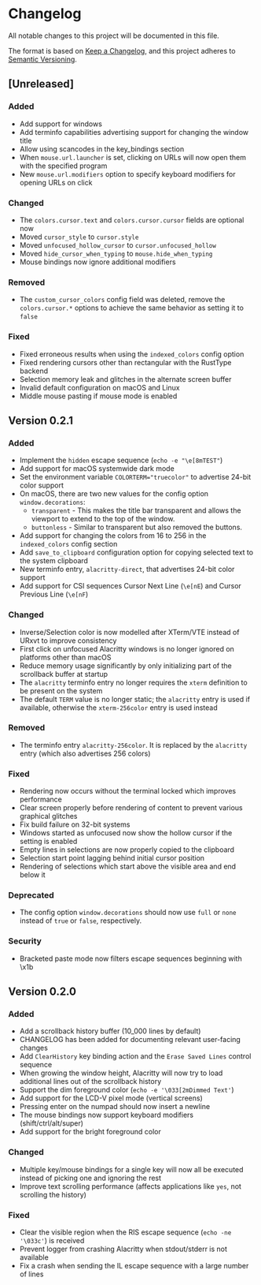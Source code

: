 # Changelog
All notable changes to this project will be documented in this file.

The format is based on [Keep a Changelog](https://keepachangelog.com/en/1.0.0/),
and this project adheres to [Semantic Versioning](https://semver.org/spec/v2.0.0.html).

## [Unreleased]

### Added

- Add support for windows
- Add terminfo capabilities advertising support for changing the window title
- Allow using scancodes in the key_bindings section
- When `mouse.url.launcher` is set, clicking on URLs will now open them with the specified program
- New `mouse.url.modifiers` option to specify keyboard modifiers for opening URLs on click

### Changed

- The `colors.cursor.text` and `colors.cursor.cursor` fields are optional now
- Moved `cursor_style` to `cursor.style`
- Moved `unfocused_hollow_cursor` to `cursor.unfocused_hollow`
- Moved `hide_cursor_when_typing` to `mouse.hide_when_typing`
- Mouse bindings now ignore additional modifiers

### Removed

- The `custom_cursor_colors` config field was deleted, remove the `colors.cursor.*` options
  to achieve the same behavior as setting it to `false`

### Fixed

- Fixed erroneous results when using the `indexed_colors` config option
- Fixed rendering cursors other than rectangular with the RustType backend
- Selection memory leak and glitches in the alternate screen buffer
- Invalid default configuration on macOS and Linux
- Middle mouse pasting if mouse mode is enabled

## Version 0.2.1

### Added

- Implement the `hidden` escape sequence (`echo -e "\e[8mTEST"`)
- Add support for macOS systemwide dark mode
- Set the environment variable `COLORTERM="truecolor"` to advertise 24-bit color support
- On macOS, there are two new values for the config option `window.decorations`:
    - `transparent` - This makes the title bar transparent and allows the
        viewport to extend to the top of the window.
    - `buttonless` - Similar to transparent but also removed the buttons.
- Add support for changing the colors from 16 to 256 in the `indexed_colors` config section
- Add `save_to_clipboard` configuration option for copying selected text to the system clipboard
- New terminfo entry, `alacritty-direct`, that advertises 24-bit color support
- Add support for CSI sequences Cursor Next Line (`\e[nE`) and Cursor Previous Line (`\e[nF`)

### Changed

- Inverse/Selection color is now modelled after XTerm/VTE instead of URxvt to improve consistency
- First click on unfocused Alacritty windows is no longer ignored on platforms other than macOS
- Reduce memory usage significantly by only initializing part of the scrollback buffer at startup
- The `alacritty` terminfo entry no longer requires the `xterm` definition to be
  present on the system
- The default `TERM` value is no longer static; the `alacritty` entry is used if
  available, otherwise the `xterm-256color` entry is used instead

### Removed

- The terminfo entry `alacritty-256color`. It is replaced by the `alacritty`
  entry (which also advertises 256 colors)

### Fixed

- Rendering now occurs without the terminal locked which improves performance
- Clear screen properly before rendering of content to prevent various graphical glitches
- Fix build failure on 32-bit systems
- Windows started as unfocused now show the hollow cursor if the setting is enabled
- Empty lines in selections are now properly copied to the clipboard
- Selection start point lagging behind initial cursor position
- Rendering of selections which start above the visible area and end below it

### Deprecated

- The config option `window.decorations` should now use `full` or `none` instead
  of `true` or `false`, respectively.

### Security

- Bracketed paste mode now filters escape sequences beginning with \x1b

## Version 0.2.0

### Added

- Add a scrollback history buffer (10_000 lines by default)
- CHANGELOG has been added for documenting relevant user-facing changes
- Add `ClearHistory` key binding action and the `Erase Saved Lines` control sequence
- When growing the window height, Alacritty will now try to load additional lines out of the
  scrollback history
- Support the dim foreground color (`echo -e '\033[2mDimmed Text'`)
- Add support for the LCD-V pixel mode (vertical screens)
- Pressing enter on the numpad should now insert a newline
- The mouse bindings now support keyboard modifiers (shift/ctrl/alt/super)
- Add support for the bright foreground color

### Changed

- Multiple key/mouse bindings for a single key will now all be executed instead of picking one and
  ignoring the rest
- Improve text scrolling performance (affects applications like `yes`, not scrolling the history)

### Fixed

- Clear the visible region when the RIS escape sequence (`echo -ne '\033c'`) is received
- Prevent logger from crashing Alacritty when stdout/stderr is not available
- Fix a crash when sending the IL escape sequence with a large number of lines
